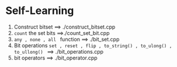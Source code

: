 # Self-Learning
1. Construct bitset ==> ./construct_bitset.cpp
2. ```count``` the set bits ==>./count_set_bit.cpp
3. ```any , none , all ``` function ==> ./bit_set.cpp
4. Bit operations ``` set , reset , flip , to_string() , to_ulong() , to_ullong()  ``` ==> ./bit_operations.cpp
5. bit operators ==> ./bit_operator.cpp
